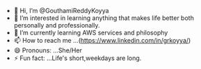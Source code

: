 - 👋 Hi, I’m @GouthamiReddyKoyya
- 👀 I’m interested in learning anything that makes life better both personally and professionally.
- 🌱 I’m currently learning AWS services and philosophy
- 📫 How to reach me ...(https://www.linkedin.com/in/grkoyya/)
- 😄 Pronouns: ...She/Her
- ⚡ Fun fact: ...Life's short,weekdays are long.

<!---
GouthamiReddyKoyya/GouthamiReddyKoyya is a ✨ special ✨ repository because its `README.md` (this file) appears on your GitHub profile.
You can click the Preview link to take a look at your changes.
--->
